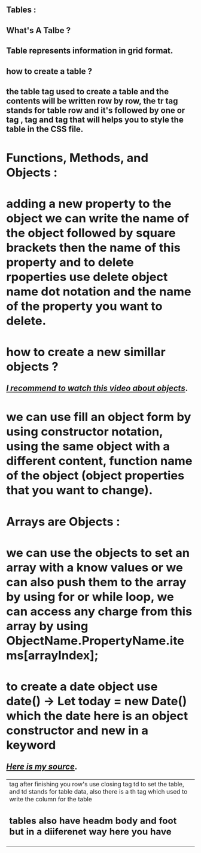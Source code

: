 ## Tables :
## What's A Talbe ?
## Table represents information in grid format.
## how to create a table ?
## the table tag <table> used to create a table and the contents will be written row by row, the tr tag stands for table row and it's followed by one or <td> tag after finishing you row's use closing tag td to set the table, and td stands for table data, also there is a th tag which used to write the column for the table
## tables also have headm body and foot but in a diiferenet way here you have <thead> tag , <tbody> tag and <tfoot> tag that will helps you to style the table in the CSS file.
## Functions, Methods, and Objects :
## adding a new property to the object we can write the name of the object followed by square brackets then the name of this property and to delete rpoperties use delete object name dot notation and the name of the property you want to delete.
## how to create a new simillar objects ?
*[I recommend to watch this video about objects](https://www.simplilearn.com/tutorials/javascript-tutorial/javascript-objects)*.
## we can use fill an object form by using constructor notation, using the same object with a different content, function name of the object (object properties that you want to change).
## Arrays are Objects :
## we can use the objects to set an array with a know values or we can also push them to the array by using for or while loop, we can access any charge from this array by using **ObjectName.PropertyName.items[arrayIndex];**
## to create a date object use date() -> Let today = new Date() which the date here is an object constructor and new in a keyword
*[Here is my source](https://slack-files.com/files-pri-safe/TNGRRLUMA-F0230Q81ZRV/javascript_and_jquery_interactive_jon_du__1_.pdf?c=1622300000-73f93ecb4b6f174e)*.